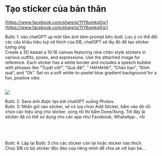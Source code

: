 # Tạo sticker của bản thân



[https://www.facebook.com/share/p/1Yf9umkqGg/](https://www.facebook.com/share/p/1Yf9umkqGg/)

Bước 1: vào chatGPT up một tấm ảnh kèm prompt bên dưới. Lưu ý có thể đổi các câu khẩu hiệu tuỳ sở thích của ĐB, chatGPT sẽ lấy đó để tạo sticker tương ứng\
Create a 3D kawaii a 10:16 canvas featuring nine chibi-style stickers in various outfits, poses, and expressions. Use the attached image for reference. Each sticker has a white border and includes a speech bubble with phrases like "Tuyệt vời!", "Quá đã!", " HAHAHA!", “Chào bạn”, "Đỉnh quá”, and “Ok”. Set on a soft white-to-pastel blue gradient background for a fun, positive vibe.

\
![](.gitbook/assets/image.png)

Bước 2: Save ảnh được tạo bởi chatGPT xuống Photos.\
Bước 3: Nhấn giữ vào sticker, sẽ có lựa chọn Add Sticker, bấm vào đó rồi chọn các hiệu ứng cho sticker, xong rồi thì bấm Done/Xong. Tới đây là sticker đã có thể sử dụng cho các app như Facebook, WhatsApp… rồi

<figure><img src=".gitbook/assets/image (1).png" alt=""><figcaption></figcaption></figure>



<figure><img src=".gitbook/assets/image (2).png" alt=""><figcaption></figcaption></figure>

<figure><img src=".gitbook/assets/image (3).png" alt=""><figcaption></figcaption></figure>

<figure><img src=".gitbook/assets/image (4).png" alt=""><figcaption></figcaption></figure>

Bước 4: Lặp lại Bước 3 cho các sticker còn lại hoặc sticker nào thích.\
Chúc ĐB có bộ sticker độc đáo của riêng mình để chia sẻ với bạn bè…

